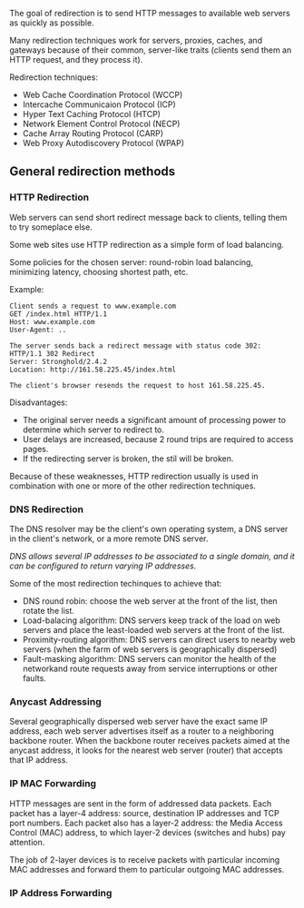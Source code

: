 The goal of redirection is to send HTTP messages to available web servers as quickly as possible.

Many redirection techniques work for servers, proxies, caches, and gateways because of their common, server-like traits (clients send them an HTTP request, and they process it).

Redirection techniques:
- Web Cache Coordination Protocol (WCCP)
- Intercache Communicaion Protocol (ICP)
- Hyper Text Caching Protocol (HTCP)
- Network Element Control Protocol (NECP)
- Cache Array Routing Protocol (CARP)
- Web Proxy Autodiscovery Protocol (WPAP)

## General redirection methods

### HTTP Redirection

Web servers can send short redirect message back to clients, telling them to try someplace else.

Some web sites use HTTP redirection as a simple form of load balancing.

Some policies for the chosen server: round-robin load balancing, minimizing latency, choosing shortest path, etc.

Example:

```
Client sends a request to www.example.com
GET /index.html HTTP/1.1
Host: www.example.com
User-Agent: ..

The server sends back a redirect message with status code 302:
HTTP/1.1 302 Redirect
Server: Stronghold/2.4.2
Location: http://161.58.225.45/index.html

The client's browser resends the request to host 161.58.225.45.
```

Disadvantages:
  - The original server needs a significant amount of processing power to determine which server to redirect to.
  - User delays are increased, because 2 round trips are required to access pages.
  - If the redirecting server is broken, the stil will be broken.
  
Because of these weaknesses, HTTP redirection usually is used in combination with one or more of the other redirection techniques.

### DNS Redirection

The DNS resolver may be the client's own operating system, a DNS server in the client's network, or a more remote DNS server.

*DNS allows several IP addresses to be associated to a single domain, and it can be configured to return varying IP addresses.*

Some of the most redirection techinques to achieve that:
  - DNS round robin: choose the web server at the front of the list, then rotate the list.
  - Load-balacing algorithm: DNS servers keep track of the load on web servers and place the least-loaded web servers at the front of the list.
  - Proximity-routing algorithm: DNS servers can direct users to nearby web servers (when the farm of web servers is geographically dispersed)
  - Fault-masking algorithm: DNS servers can monitor the health of the networkand route requests away from service interruptions or other faults.

### Anycast Addressing

Several geographically dispersed web server have the exact same IP address, each web server advertises itself as a router to a neighboring backbone router. When the backbone router receives packets aimed at the anycast address, it looks for the nearest web server (router) that accepts that IP address.

### IP MAC Forwarding

HTTP messages are sent in the form of addressed data packets. Each packet has a layer-4 address: source, destination IP addresses and TCP port numbers. Each packet also has a layer-2 address: the Media Access Control (MAC) address, to which layer-2 devices (switches and hubs) pay attention.

The job of 2-layer devices is to receive packets with particular incoming MAC addresses and forward them to particular outgoing MAC addresses.

### IP Address Forwarding







